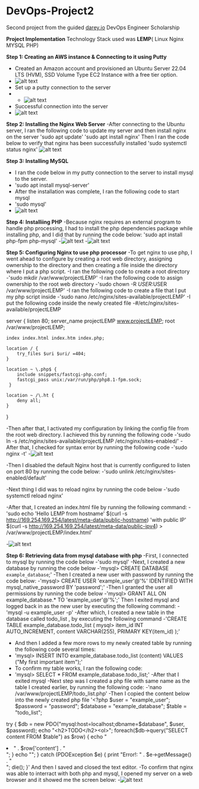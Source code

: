 # DevOps-Project2
Second project from the guided [darey.io](https://www.darey.io) DevOps Engineer Scholarship

**Project Implementation**
Technology Stack used was **LEMP**( Linux Nginx MYSQL PHP)

**Step 1: Creating an AWS instance & Connecting to it using Putty**
- Created an Amazon account and provisioned an Ubuntu Server 22.04 LTS (HVM), SSD Volume Type EC2 Instance with a free tier option.
- ![alt text](https://github.com/guruchidi/darey.io/blob/main/Project2/aws%20instance%20launch.png)
- Set up a putty connection to the server
- - ![alt text](https://github.com/guruchidi/darey.io/blob/main/Project2/putty%20ssh.png)
- Successful connection into the server
- ![alt text](https://github.com/guruchidi/darey.io/blob/main/Project2/ssh%20into%20server.png)

**Step 2: Installing the Nginx Web Server**
-After connecting to the Ubuntu server, I ran the following code to update my server and then install nginx on the server
    'sudo apt update'
    'sudo apt install nginx'
 Then I ran the code below to verify that nginx has been successfully installed
     'sudo systemctl status nginx'
     ![alt text](https://github.com/guruchidi/darey.io/blob/main/Project2/nginx%20running%20on%20web%20browser.png)
     
**Step 3: Installing MySQL**
- I ran the code below in my putty connection to the server to install mysql to the server.
- 'sudo apt install mysql-server'
- After the installation was complete, I ran the following code to start mysql
- 'sudo mysql'
- ![alt text](https://github.com/guruchidi/darey.io/blob/main/Project2/mysql%20installation%20and%20login.png)

**Step 4: Installiing PHP**
-Because nginx requires an external program to handle php processing, I had to install the php dependencies package while installing php, and I did that by running the code below:
'sudo apt install php-fpm php-mysql'
-![alt text](https://github.com/guruchidi/darey.io/blob/main/Project2/php%20installation%20with%20dependencies.png)
-![alt text](https://github.com/guruchidi/darey.io/blob/main/Project2/php%20installation%20complete.png)

**Step 5: Configuring Nginx to use php processor**
-To get nginx to use php, I went ahead to configure by creating a root web directory, assigning ownership to the directory and then creating a file inside the directory where I put a php script.
-I ran the following code to create a root directory
-'sudo mkdir /var/www/projectLEMP'
-I ran the following code to assign ownership to the root web directory
-'sudo chown -R $USER:$USER /var/www/projectLEMP'
-I ran the following code to create a file that I put my php script inside
-'sudo nano /etc/nginx/sites-available/projectLEMP'
-I put the following code inside the newly created file
-#/etc/nginx/sites-available/projectLEMP

server {
    listen 80;
    server_name projectLEMP www.projectLEMP;
    root /var/www/projectLEMP;

    index index.html index.htm index.php;

    location / {
        try_files $uri $uri/ =404;
    }

    location ~ \.php$ {
        include snippets/fastcgi-php.conf;
        fastcgi_pass unix:/var/run/php/php8.1-fpm.sock;
     }

    location ~ /\.ht {
        deny all;
    }

}

-Then after that, I activated my configuration by linking the config file from the root web directory. I achieved this by running the following code
-'sudo ln -s /etc/nginx/sites-available/projectLEMP /etc/nginx/sites-enabled/'
-After that, I checked for syntax error by running the following code
-'sudo nginx -t'
-![alt text](https://github.com/guruchidi/darey.io/blob/main/Project2/checking%20for%20syntax%20error.png)

-Then I disabled the default Nginx host that is currently configured to listen on port 80 by running the code below:
-'sudo unlink /etc/nginx/sites-enabled/default'

-Next thing I did was to reload nginx by running the code below
-'sudo systemctl reload nginx'

-After that, I created an index.html file by running the following command:
-'sudo echo 'Hello LEMP from hostname' $(curl -s http://169.254.169.254/latest/meta-data/public-hostname) 'with public IP' $(curl -s http://169.254.169.254/latest/meta-data/public-ipv4) > /var/www/projectLEMP/index.html'

-![alt text](https://github.com/guruchidi/darey.io/blob/main/Project2/lemp%20works.png)

**Step 6: Retrieving data from mysql database with php**
-First, I connected to mysql by running the code below
  -'sudo mysql'
-Next, I created a new database by running the code below
  -'mysql> CREATE DATABASE `example_database`;'
-Then I created a new user with password by running the code below:
  -'mysql>  CREATE USER 'example_user'@'%' IDENTIFIED WITH mysql_native_password BY 'password';'
-Then I granted the user all permissions by running the code below
  -'mysql> GRANT ALL ON example_database.* TO 'example_user'@'%';'
 Then I exited mysql and logged back in as the new user by executing the following command:
  -'mysql -u example_user -p'
 -After which, I created a new table in the database called todo_list , by executing the following command
 -'CREATE TABLE example_database.todo_list (
mysql>     item_id INT AUTO_INCREMENT,
           content VARCHAR(255),
           PRIMARY KEY(item_id)
            );'
 - And then I added a few more rows to my newly created table by running the following code several times:
 - 'mysql> INSERT INTO example_database.todo_list (content) VALUES ("My first important item");'
 - To confirm my table works, I ran the following code:
 - 'mysql>  SELECT * FROM example_database.todo_list;'
-After that I exited mysql
-Next step was I created a php file with same name as the table I created earlier, by running the following code:
-'nano /var/www/projectLEMP/todo_list.php'
-Then I copied the content below into the newly created php file
  '<?php
$user = "example_user";
$password = "password";
$database = "example_database";
$table = "todo_list";

try {
  $db = new PDO("mysql:host=localhost;dbname=$database", $user, $password);
  echo "<h2>TODO</h2><ol>";
  foreach($db->query("SELECT content FROM $table") as $row) {
    echo "<li>" . $row['content'] . "</li>";
  }
  echo "</ol>";
} catch (PDOException $e) {
    print "Error!: " . $e->getMessage() . "<br/>";
    die();
}'
And then I saved and closed the text editor.
-To confirm that nginx was able to interract with both php and mysql, I opened my server on a web browser and it showed me the screen below:
-![alt text](https://github.com/guruchidi/darey.io/blob/main/Project2/todo%20list.png)
